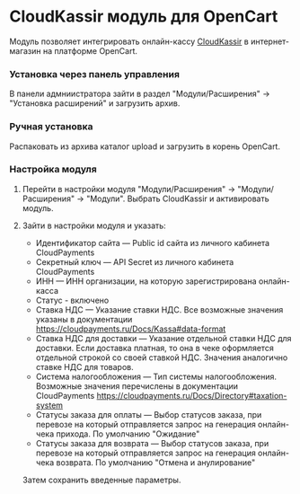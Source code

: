 #  CloudKassir модуль для OpenCart

Модуль позволяет интегрировать онлайн-кассу [CloudKassir](https://cloudkassir.ru/) в интернет-магазин на платформе OpenCart.

### Установка через панель управления

В панели адмниистратора зайти в раздел "Модули/Расширения" -> "Установка расширений" и загрузить архив.

### Ручная установка

Распаковать из архива каталог upload и загрузить в корень OpenCart.

### Настройка модуля

1. Перейти в настройки модуля "Модули/Расширения" -> "Модули/Расширения" -> "Модули".
Выбрать CloudKassir и активировать модуль.
2. Зайти в настройки модуля и указать:
    * Идентификатор сайта — Public id сайта из личного кабинета CloudPayments
    * Секретный ключ — API Secret из личного кабинета CloudPayments
    * ИНН — ИНН организации, на которую зарегистрирована онлайн-касса
    * Статус - включено
    * Ставка НДС — Указание ставки НДС.
        Все возможные значения указаны в документации https://cloudpayments.ru/Docs/Kassa#data-format
    * Ставка НДС для доставки — Указание отдельной ставки НДС для доставки.
        Если доставка платная, то она в чеке оформляется отдельной строкой со своей ставкой НДС.
        Значения аналогично ставке НДС для товаров.
    * Система налогообложения — Тип системы налогообложения.
        Возможные значения перечислены в документации CloudPayments https://cloudpayments.ru/Docs/Directory#taxation-system    
    * Статусы заказа для оплаты — Выбор статусов заказа, при перевозе на который отправляется запрос на генерация онлайн-чека прихода. По умолчанию "Ожидание"
    * Статусы заказа для возврата — Выбор статусов заказа, при перевозе на который отправляется запрос на генерация онлайн-чека возврата. По умолчанию "Отмена и анулирование"

    Затем сохранить введенные параметры.
